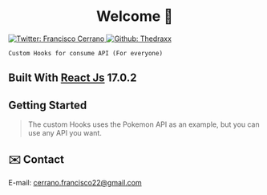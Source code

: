 <h1 align="center"> Welcome 👋</h1>
<p>
  <a href="https://twitter.com/ThedraxxWorld" target="_blank">
     <img alt="Twitter: Francisco Cerrano" src="https://img.shields.io/twitter/follow/ThedraxxWorld.svg?style=social" />
  </a>
    <a href="https://github.com/thedraxx" target="_blank">
     <img alt="Github: Thedraxx" src="https://img.shields.io/github/followers/thedraxx?style=social" />
  </a>
  
</p>

```
Custom Hooks for consume API (For everyone)
```
## Built With  <a href="https://reactjs.org/">React Js</a> 17.0.2

## Getting Started
> The custom Hooks uses the Pokemon API as an example, but you can use any API you want.

## ✉️ Contact

E-mail: cerrano.francisco22@gmail.com 

